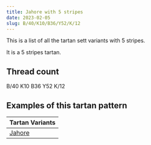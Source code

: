 ```yaml
---
title: Jahore with 5 stripes
date: 2023-02-05
slug: B/40/K10/B36/Y52/K/12
---
```

This is a list of all the tartan sett variants with 5 stripes.

It is a 5 stripes tartan.


## Thread count
B/40 K10 B36 Y52 K/12

## Examples of this tartan pattern

| Tartan Variants |
|---------------|
| [Jahore](/variants/b/40/k10/b36/y52/k/12-b304080-k000000-yf0c000)||
